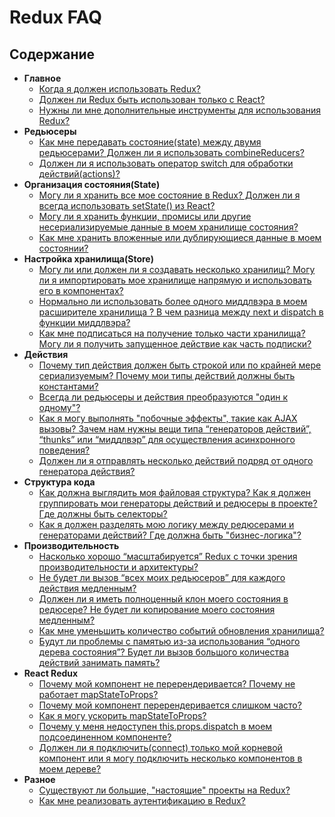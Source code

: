 # Redux FAQ

## Содержание

- **Главное**
  - [Когда я должен использовать Redux?](/docs/faq/General.md#general-when-to-use)
  - [Должен ли Redux быть использован только с React?](/docs/faq/General.md#general-only-react)
  - [Нужны ли мне дополнительные инструменты для использования Redux?](/docs/faq/General.md#general-build-tools)
- **Редьюсеры**
  - [Как мне передавать состояние(state) между двумя редьюсерами? Должен ли я использовать combineReducers?](/docs/faq/Reducers.md#reducers-share-state)
  - [Должен ли я использовать оператор switch для обработки действий(actions)?](/docs/faq/Reducers.md#reducers-use-switch)
- **Организация состояния(State)**
  - [Могу ли я хранить все мое состояние в Redux? Должен ли я всегда использовать setState() из React?](/docs/faq/OrganizingState.md#organizing-state-only-redux-state)
  - [Могу ли я хранить функции, промисы или другие несериализируемые данные в моем хранилище состояния?](/docs/faq/OrganizingState.md#organizing-state-non-serializable)
  - [Как мне хранить вложенные или дублирующиеся данные в моем состоянии?](/docs/faq/OrganizingState.md#organizing-state-nested-data)
- **Настройка хранилища(Store)**
  - [Могу ли или должен ли я создавать несколько хранилищ? Могу ли я импортировать мое хранилище напрямую и использовать его в компонентах?](/docs/faq/StoreSetup.md#store-setup-multiple-stores)
  - [Нормально ли использовать более одного миддлвэра в моем расширителе хранилища ? В чем разница между next и dispatch в функции миддлвэра?](/docs/faq/StoreSetup.md#store-setup-middleware-chains)
  - [Как мне подписаться на получение только части хранилища? Могу ли я получить запущенное действие как часть подписки?](/docs/faq/StoreSetup.md#store-setup-subscriptions)
- **Действия**
  - [Почему тип действия должен быть строкой или по крайней мере сериализуемым? Почему мои типы действий должны быть константами?](/docs/faq/Actions.md#actions-string-constants)
  - [Всегда ли редьюсеры и действия преобразуются "один к одному"?](/docs/faq/Actions.md#actions-reducer-mappings)
  - [Как я могу выполнять "побочные эффекты", такие как AJAX вызовы? Зачем нам нужны вещи типа “генераторов действий”, “thunks” или “миддлвэр” для осуществления асинхронного поведения?](/docs/faq/Actions.md#actions-side-effects)
  - [Должен ли я отправлять несколько действий подряд от одного генератора действия?](/docs/faq/Actions.md#actions-multiple-actions)
- **Структура кода**
  - [Как должна выглядить моя файловая структура? Как я должен группировать мои генераторы действий и редюсеры в проекте? Где должны быть селекторы?](/docs/faq/CodeStructure.md#structure-file-structure)
  - [Как я должен разделять мою логику между редюсерами и генераторами действий? Где должна быть "бизнес-логика"?](/docs/faq/CodeStructure.md#structure-business-logic)
- **Производительность**
  - [Насколько хорошо “масштабируется” Redux с точки зрения производительности и архитектуры?](/docs/faq/Performance.md#performance-scaling)
  - [Не будет ли вызов “всех моих редьюсеров” для каждого действия медленным?](/docs/faq/Performance.md#performance-all-reducers)
  - [Должен ли я иметь полноценный клон моего состояния в редюсере? Не будет ли копирование моего состояния медленным?](/docs/faq/Performance.md#performance-clone-state)
  - [Как мне уменьшить количество событий обновления хранилища?](/docs/faq/Performance.md#performance-update-events)
  - [Будут ли проблемы с памятью из-за использования “одного дерева состояния”? Будет ли вызов большого количества действий занимать память?](/docs/faq/Performance.md#performance-state-memory)
- **React Redux**
  - [Почему мой компонент не перерендеривается? Почему не работает mapStateToProps?](/docs/faq/ReactRedux.md#react-not-rerendering)
  - [Почему мой компонент перерендеривается слишком часто?](/docs/faq/ReactRedux.md#react-rendering-too-often)
  - [Как я могу ускорить mapStateToProps?](/docs/faq/ReactRedux.md#react-mapstate-speed)
  - [Почему у меня недоступен this.props.dispatch в моем подсоединенном компоненте?](/docs/faq/ReactRedux.md#react-props-dispatch)
  - [Должен ли я подключить(connect) только мой корневой компонент или я могу подключить несколько компонентов в моем дереве?](/docs/faq/ReactRedux.md#react-multiple-components)
- **Разное**
  - [Существуют ли большие, "настоящие" проекты на Redux?](/docs/faq/Miscellaneous.md#miscellaneous-real-projects)
  - [Как мне реализовать аутентификацию в Redux?](/docs/faq/Miscellaneous.md#miscellaneous-authentication)
